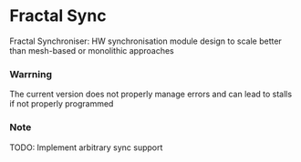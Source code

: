 # Fractal Sync
Fractal Synchroniser: HW synchronisation module design to scale better than mesh-based or monolithic approaches

### Warrning
The current version does not properly manage errors and can lead to stalls if not properly programmed

### Note
TODO: Implement arbitrary sync support
